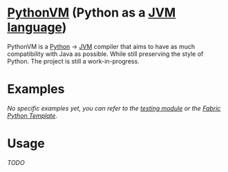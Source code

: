 # [PythonVM](#) (Python as a [JVM language](https://en.wikipedia.org/wiki/List_of_JVM_languages))
PythonVM is a [Python](https://python.org) → [JVM](https://docs.oracle.com/en/database/oracle/oracle-database/18/jjdev/Oracle-JVM-overview.html) compiler that aims to have as much compatibility with Java as possible. While still preserving the style of Python.
The project is still a work-in-progress.

# Examples
*No specific examples yet, you can refer to the [testing module](src/main/python) or the [Fabric Python Template](https://github.com/Ultreon/fabric-python-template)*.

# Usage
*TODO*
